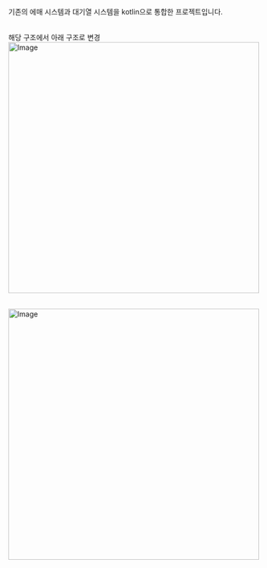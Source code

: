 기존의 에매 시스템과 대기열 시스템을 kotlin으로 통합한 프로젝트입니다.<br><br>

해당 구조에서 아래 구조로 변경
<img width="500" alt="Image" src="https://github.com/user-attachments/assets/01039c76-598a-487f-8bef-27c2d489f593" /><br><br>

<img width="500" alt="Image" src="https://github.com/user-attachments/assets/e30cb656-4338-47ed-aea3-639e3cda8ee6" />
